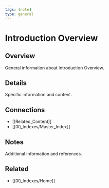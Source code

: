 ```yaml
---
tags: [note]
type: general
---
```


# Introduction Overview

## Overview
General information about Introduction Overview.

## Details
Specific information and content.

## Connections
- [[Related_Content]]
- [[00_Indexes/Master_Index]]

## Notes
Additional information and references.

## Related
- [[00_Indexes/Home]]
